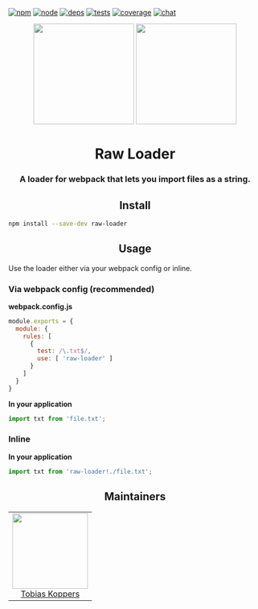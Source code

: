 [![npm][npm]][npm-url]
[![node][node]][node-url]
[![deps][deps]][deps-url]
[![tests][tests]][tests-url]
[![coverage][cover]][cover-url]
[![chat][chat]][chat-url]

<div align="center">
  <img width="200" height="200"
    src="https://cdn3.iconfinder.com/data/icons/lexter-flat-colorfull-file-formats/56/raw-256.png">
  <a href="https://github.com/webpack/webpack">
    <img width="200" height="200"
      src="https://webpack.js.org/assets/icon-square-big.svg">
  </a>
  <h1>Raw Loader</h1>
  <h3>A loader for webpack that lets you import files as a string.</h3>
</div>

<h2 align="center">Install</h2>

```bash
npm install --save-dev raw-loader
```

<h2 align="center">Usage</h2>

Use the loader either via your webpack config or inline.

### Via webpack config (recommended)

**webpack.config.js**
```js
module.exports = {
  module: {
    rules: [
      {
        test: /\.txt$/,
        use: [ 'raw-loader' ]
      }
    ]
  }
}
```

**In your application**
```js
import txt from 'file.txt';
```

### Inline

**In your application**
```js
import txt from 'raw-loader!./file.txt';
```

<h2 align="center">Maintainers</h2>

<table>
  <tbody>
    <tr>
      <td align="center">
        <img width="150 height="150" src="https://github.com/sokra.png?s=150">
        <br>
        <a href="https://github.com/sokra">Tobias Koppers</a>
      </td>
    <tr>
  <tbody>
</table>

[npm]: https://img.shields.io/npm/v/raw-loader.svg
[npm-url]: https://npmjs.com/package/raw-loader

[node]: https://img.shields.io/node/v/raw-loader.svg
[node-url]: https://nodejs.org

[deps]: https://david-dm.org/webpack/raw-loader.svg
[deps-url]: https://david-dm.org/webpack/raw-loader

[tests]: http://img.shields.io/travis/webpack/raw-loader.svg
[tests-url]: https://travis-ci.org/webpack/raw-loader

[cover]: https://coveralls.io/repos/github/webpack/raw-loader/badge.svg
[cover-url]: https://coveralls.io/github/webpack/raw-loader

[chat]: https://badges.gitter.im/webpack/webpack.svg
[chat-url]: https://gitter.im/webpack/webpack
